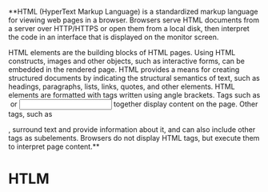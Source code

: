 **HTML (HyperText Markup Language) is a standardized markup language for viewing web pages in a browser. Browsers serve HTML documents from a server over HTTP/HTTPS or open them from a local disk, then interpret the code in an interface that is displayed on the monitor screen.

HTML elements are the building blocks of HTML pages. Using HTML constructs, images and other objects, such as interactive forms, can be embedded in the rendered page. HTML provides a means for creating structured documents by indicating the structural semantics of text, such as headings, paragraphs, lists, links, quotes, and other elements. HTML elements are formatted with tags written using angle brackets. Tags such as <img /> or <input /> together display content on the page. Other tags, such as <p>, surround text and provide information about it, and can also include other tags as subelements. Browsers do not display HTML tags, but execute them to interpret page content.**



# HTLM
